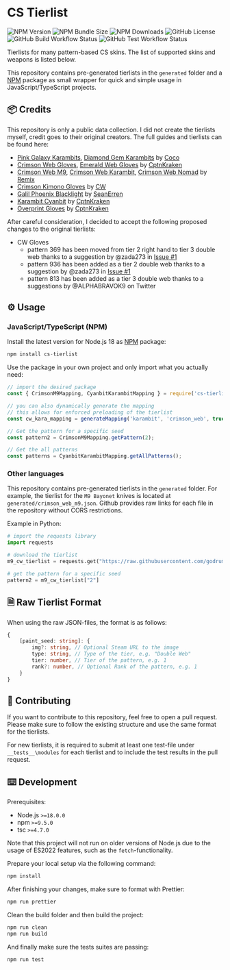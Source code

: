 # CS Tierlist

![NPM Version](https://img.shields.io/npm/v/cs-tierlist)
![NPM Bundle Size](https://img.shields.io/bundlephobia/min/cs-tierlist?label=size)
![NPM Downloads](https://img.shields.io/npm/dm/cs-tierlist)
![GitHub License](https://img.shields.io/github/license/chescos/csgo-fade-percentage-calculator)
![GitHub Build Workflow Status](https://img.shields.io/github/actions/workflow/status/godrums/cs-tierlist/node-test.yml)
![GitHub Test Workflow Status](https://img.shields.io/github/actions/workflow/status/godrums/cs-tierlist/node-test.yml?label=tests)

Tierlists for many pattern-based CS skins. The list of supported skins and weapons is listed below.

This repository contains pre-generated tierlists in the `generated` folder and a [NPM](https://www.npmjs.com/package/cs-tierlist) package as small wrapper for quick and simple usage in JavaScript/TypeScript projects.

## 📦 Credits

This repository is only a public data collection.
I did not create the tierlists myself, credit goes to their original creators.
The full guides and tierlists can be found here:

-   [Pink Galaxy Karambits](https://steamcommunity.com/sharedfiles/filedetails/?id=3205067980), [Diamond Gem Karambits](https://steamcommunity.com/sharedfiles/filedetails/?id=3238172187) by [Coco](https://steamcommunity.com/id/cococs2)
-   [Crimson Web Gloves](https://steamcommunity.com/sharedfiles/filedetails/?id=2818147579), [Emerald Web Gloves](https://steamcommunity.com/sharedfiles/filedetails/?id=2817501759) by [CptnKraken](https://steamcommunity.com/id/CPTNKRAKEN)
-   [Crimson Web M9](https://steamcommunity.com/sharedfiles/filedetails/?id=2973876979), [Crimson Web Karambit](https://steamcommunity.com/sharedfiles/filedetails/?id=2980565820), [Crimson Web Nomad](https://steamcommunity.com/sharedfiles/filedetails/?id=2976420129) by [Remix](https://steamcommunity.com/id/ogremix)
-   [Crimson Kimono Gloves](https://steamcommunity.com/sharedfiles/filedetails/?id=2881155935) by [CW](https://steamcommunity.com/id/CWCrimson)
-   [Galil Phoenix Blacklight](https://steamcommunity.com/sharedfiles/filedetails/?id=2352059734) by [SeanErren](https://steamcommunity.com/id/SeanErren)
-   [Karambit Cyanbit](https://steamcommunity.com/sharedfiles/filedetails/?id=2598147723) by [CptnKraken](https://steamcommunity.com/id/CPTNKRAKEN)
-   [Overprint Gloves](https://steamcommunity.com/sharedfiles/filedetails/?id=2772035880) by [CptnKraken](https://steamcommunity.com/id/CPTNKRAKEN)

After careful consideration, I decided to accept the following proposed changes to the original tierlists:

-   CW Gloves
    -   pattern 369 has been moved from tier 2 right hand to tier 3 double web thanks to a suggestion by @zada273 in [Issue #1](https://github.com/GODrums/cs-tierlist/issues/1)
    -   pattern 936 has been added as a tier 2 double web thanks to a suggestion by @zada273 in [Issue #1](https://github.com/GODrums/cs-tierlist/issues/1)
    -   pattern 813 has been added as a tier 3 double web thanks to a suggestions by @ALPHABRAVOK9 on Twitter

## ⚙️ Usage

### JavaScript/TypeScript (NPM)

Install the latest version for Node.js 18 as [NPM](https://www.npmjs.com/package/cs-tierlist) package:

```js
npm install cs-tierlist
```

Use the package in your own project and only import what you actually need:

```js
// import the desired package
const { CrimsonM9Mapping, CyanbitKarambitMapping } = require('cs-tierlist');

// you can also dynamically generate the mapping
// this allows for enforced preloading of the tierlist
const cw_kara_mapping = generateMapping('karambit', 'crimson_web', true);

// Get the pattern for a specific seed
const pattern2 = CrimsonM9Mapping.getPattern(2);

// Get the all patterns
const patterns = CyanbitKarambitMapping.getAllPatterns();
```

### Other languages

This repository contains pre-generated tierlists in the `generated` folder.
For example, the tierlist for the `M9 Bayonet` knives is located at `generated/crimson_web_m9.json`. Github provides raw links for each file in the repository without CORS restrictions.

Example in Python:

```python
# import the requests library
import requests

# download the tierlist
m9_cw_tierlist = requests.get("https://raw.githubusercontent.com/godrums/cs-tierlist/main/generated/crimson_web_m9.json").json()

# get the pattern for a specific seed
pattern2 = m9_cw_tierlist["2"]
```

## 🗎 Raw Tierlist Format

When using the raw JSON-files, the format is as follows:

```typescript
{
    [paint_seed: string]: {
        img?: string, // Optional Steam URL to the image
        type: string, // Type of the tier, e.g. "Double Web"
        tier: number, // Tier of the pattern, e.g. 1
        rank?: number, // Optional Rank of the pattern, e.g. 1
    }
}
```

## 📝 Contributing

If you want to contribute to this repository, feel free to open a pull request.
Please make sure to follow the existing structure and use the same format for the tierlists.

For new tierlists, it is required to submit at least one test-file under `__tests__\modules` for each tierlist and to include the test results in the pull request.

## ⌨️ Development

Prerequisites:

-   Node.js `>=18.0.0`
-   npm `>=9.5.0`
-   tsc `>=4.7.0`

Note that this project will not run on older versions of Node.js due to the usage of ES2022 features, such as the `fetch`-functionality.

Prepare your local setup via the following command:

```bash
npm install
```

After finishing your changes, make sure to format with Prettier:

```bash
npm run prettier
```

Clean the build folder and then build the project:

```bash
npm run clean
npm run build
```

And finally make sure the tests suites are passing:

```bash
npm run test
```

